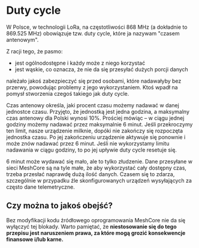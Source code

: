 # Duty cycle

W Polsce, w technologii LoRa, na częstotliwości 868 MHz (a dokładnie to 869.525 MHz) obowiązuje tzw. duty cycle, które ja nazywam "czasem antenowym".

Z racji tego, że pasmo:

- jest ogólnodostępne i każdy może z niego korzystać
- jest wąskie, co oznacza, że nie da się przesyłać dużych porcji danych

należało jakoś zabezpieczyć się przed osobami, które nadawałyby bez przerwy, powodując problemy z jego wykorzystaniem. Ktoś wpadł na pomysł stworzenia czegoś takiego jak duty cycle.

Czas antenowy określa, jaki procent czasu możemy nadawać w danej jednostce czasu. Przyjęto, że jednostką jest jedna godzina, a maksymalny czas antenowy dla Polski wynosi 10%. Prościej mówiąc – w ciągu jednej godziny możemy nadawać przez maksymalnie 6 minut. Jeśli przekroczymy ten limit, nasze urządzenie milknie, dopóki nie zakończy się rozpoczęta jednostka czasu. Po jej zakończeniu urządzenie aktywuje się ponownie i może znów nadawać przez 6 minut. Jeśli nie wykorzystamy limitu nadawania w ciągu godziny, to po jej upływie duty cycle resetuje się. 

6 minut może wydawać się mało, ale to tylko złudzenie. Dane przesyłane w sieci MeshCore są na tyle małe, że aby wykorzystać cały dostępny czas, trzeba przesłać naprawdę dużą ilość danych. Czasem się to zdarza, szczególnie w przypadku źle skonfigurowanych urządzeń wysyłających za często dane telemetryczne.

## Czy można to jakoś obejść?

Bez modyfikacji kodu źródłowego oprogramowania MeshCore nie da się wyłączyć tej blokady. Warto pamiętać, że **niestosowanie się do tego przepisu jest naruszeniem prawa, za które mogą grozić konsekwencje finansowe i/lub karne.**
